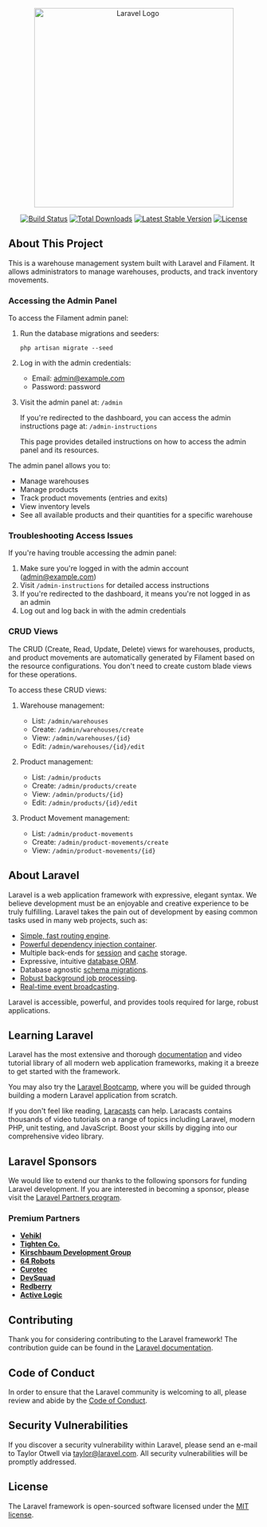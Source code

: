<p align="center"><a href="https://laravel.com" target="_blank"><img src="https://raw.githubusercontent.com/laravel/art/master/logo-lockup/5%20SVG/2%20CMYK/1%20Full%20Color/laravel-logolockup-cmyk-red.svg" width="400" alt="Laravel Logo"></a></p>

<p align="center">
<a href="https://github.com/laravel/framework/actions"><img src="https://github.com/laravel/framework/workflows/tests/badge.svg" alt="Build Status"></a>
<a href="https://packagist.org/packages/laravel/framework"><img src="https://img.shields.io/packagist/dt/laravel/framework" alt="Total Downloads"></a>
<a href="https://packagist.org/packages/laravel/framework"><img src="https://img.shields.io/packagist/v/laravel/framework" alt="Latest Stable Version"></a>
<a href="https://packagist.org/packages/laravel/framework"><img src="https://img.shields.io/packagist/l/laravel/framework" alt="License"></a>
</p>

## About This Project

This is a warehouse management system built with Laravel and Filament. It allows administrators to manage warehouses, products, and track inventory movements.

### Accessing the Admin Panel

To access the Filament admin panel:

1. Run the database migrations and seeders:
   ```
   php artisan migrate --seed
   ```

2. Log in with the admin credentials:
   - Email: admin@example.com
   - Password: password

3. Visit the admin panel at: `/admin`

   If you're redirected to the dashboard, you can access the admin instructions page at: `/admin-instructions`

   This page provides detailed instructions on how to access the admin panel and its resources.

The admin panel allows you to:
- Manage warehouses
- Manage products
- Track product movements (entries and exits)
- View inventory levels
- See all available products and their quantities for a specific warehouse

### Troubleshooting Access Issues

If you're having trouble accessing the admin panel:

1. Make sure you're logged in with the admin account (admin@example.com)
2. Visit `/admin-instructions` for detailed access instructions
3. If you're redirected to the dashboard, it means you're not logged in as an admin
4. Log out and log back in with the admin credentials

### CRUD Views

The CRUD (Create, Read, Update, Delete) views for warehouses, products, and product movements are automatically generated by Filament based on the resource configurations. You don't need to create custom blade views for these operations.

To access these CRUD views:

1. Warehouse management:
   - List: `/admin/warehouses`
   - Create: `/admin/warehouses/create`
   - View: `/admin/warehouses/{id}`
   - Edit: `/admin/warehouses/{id}/edit`

2. Product management:
   - List: `/admin/products`
   - Create: `/admin/products/create`
   - View: `/admin/products/{id}`
   - Edit: `/admin/products/{id}/edit`

3. Product Movement management:
   - List: `/admin/product-movements`
   - Create: `/admin/product-movements/create`
   - View: `/admin/product-movements/{id}`

## About Laravel

Laravel is a web application framework with expressive, elegant syntax. We believe development must be an enjoyable and creative experience to be truly fulfilling. Laravel takes the pain out of development by easing common tasks used in many web projects, such as:

- [Simple, fast routing engine](https://laravel.com/docs/routing).
- [Powerful dependency injection container](https://laravel.com/docs/container).
- Multiple back-ends for [session](https://laravel.com/docs/session) and [cache](https://laravel.com/docs/cache) storage.
- Expressive, intuitive [database ORM](https://laravel.com/docs/eloquent).
- Database agnostic [schema migrations](https://laravel.com/docs/migrations).
- [Robust background job processing](https://laravel.com/docs/queues).
- [Real-time event broadcasting](https://laravel.com/docs/broadcasting).

Laravel is accessible, powerful, and provides tools required for large, robust applications.

## Learning Laravel

Laravel has the most extensive and thorough [documentation](https://laravel.com/docs) and video tutorial library of all modern web application frameworks, making it a breeze to get started with the framework.

You may also try the [Laravel Bootcamp](https://bootcamp.laravel.com), where you will be guided through building a modern Laravel application from scratch.

If you don't feel like reading, [Laracasts](https://laracasts.com) can help. Laracasts contains thousands of video tutorials on a range of topics including Laravel, modern PHP, unit testing, and JavaScript. Boost your skills by digging into our comprehensive video library.

## Laravel Sponsors

We would like to extend our thanks to the following sponsors for funding Laravel development. If you are interested in becoming a sponsor, please visit the [Laravel Partners program](https://partners.laravel.com).

### Premium Partners

- **[Vehikl](https://vehikl.com)**
- **[Tighten Co.](https://tighten.co)**
- **[Kirschbaum Development Group](https://kirschbaumdevelopment.com)**
- **[64 Robots](https://64robots.com)**
- **[Curotec](https://www.curotec.com/services/technologies/laravel)**
- **[DevSquad](https://devsquad.com/hire-laravel-developers)**
- **[Redberry](https://redberry.international/laravel-development)**
- **[Active Logic](https://activelogic.com)**

## Contributing

Thank you for considering contributing to the Laravel framework! The contribution guide can be found in the [Laravel documentation](https://laravel.com/docs/contributions).

## Code of Conduct

In order to ensure that the Laravel community is welcoming to all, please review and abide by the [Code of Conduct](https://laravel.com/docs/contributions#code-of-conduct).

## Security Vulnerabilities

If you discover a security vulnerability within Laravel, please send an e-mail to Taylor Otwell via [taylor@laravel.com](mailto:taylor@laravel.com). All security vulnerabilities will be promptly addressed.

## License

The Laravel framework is open-sourced software licensed under the [MIT license](https://opensource.org/licenses/MIT).
